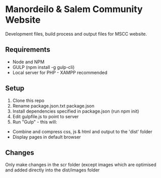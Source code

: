 # Manordeilo & Salem Community Website
Development files, build process and output files for MSCC website.
## Requirements
* Node and NPM
* GULP (npm install -g gulp-cli)
* Local server for PHP - XAMPP recommended
## Setup
1. Clone this repo
2. Rename package.json.txt package.json
2. Install dependencies specified in package.json (run npm init)
3. Edit gulpfile.js to point to server
4. Run "Gulp" - this will:
* Combine and compress css, js & html and output to the 'dist' folder
* Display pages in default browser
## Changes
Only make changes in the scr folder (except images which are optimised and added directly into the dist/images folder